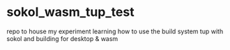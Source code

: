 # sokol_wasm_tup_test
repo to house my experiment learning how to use the build system tup with sokol and building for desktop &amp; wasm
